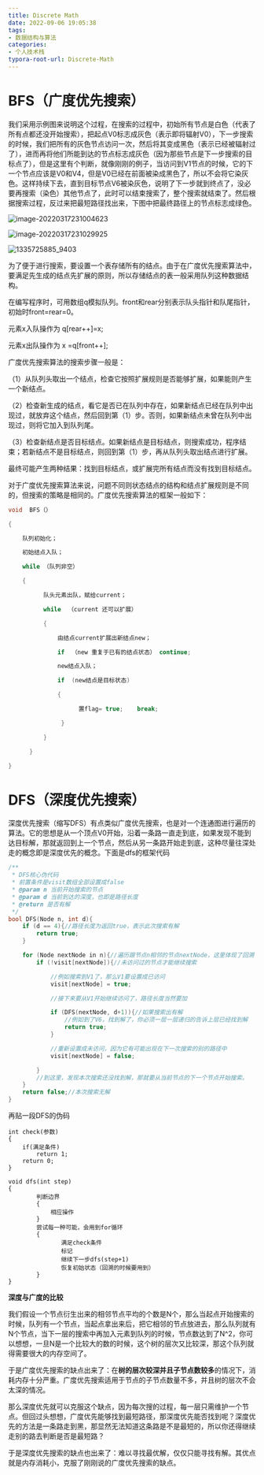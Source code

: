 ```yaml
---
title: Discrete Math
date: 2022-09-06 19:05:38
tags:
- 数据结构与算法
categories:
- 个人技术栈
typora-root-url: Discrete-Math
---
```


# BFS（广度优先搜索）

我们采用示例图来说明这个过程，在搜索的过程中，初始所有节点是白色（代表了所有点都还没开始搜索），把起点V0标志成灰色（表示即将辐射V0），下一步搜索的时候，我们把所有的灰色节点访问一次，然后将其变成黑色（表示已经被辐射过了），进而再将他们所能到达的节点标志成灰色（因为那些节点是下一步搜索的目标点了），但是这里有个判断，就像刚刚的例子，当访问到V1节点的时候，它的下一个节点应该是V0和V4，但是V0已经在前面被染成黑色了，所以不会将它染灰色。这样持续下去，直到目标节点V6被染灰色，说明了下一步就到终点了，没必要再搜索（染色）其他节点了，此时可以结束搜索了，整个搜索就结束了。然后根据搜索过程，反过来把最短路径找出来，下图中把最终路径上的节点标志成绿色。

<!--more-->

![image-20220317231004623](image-20220317231004623.png)

![image-20220317231029925](image-20220317231029925.png)

![1335725885_9403](1335725885_9403.png)

为了便于进行搜索，要设置一个表存储所有的结点。由于在广度优先搜索算法中，要满足先生成的结点先扩展的原则，所以存储结点的表一般采用队列这种数据结构。

在编写程序时，可用数组q模拟队列。front和rear分别表示队头指针和队尾指针，初始时front=rear=0。

元素x入队操作为 q[rear++]=x;

元素x出队操作为 x =q[front++];	

 广度优先搜索算法的搜索步骤一般是：

   （1）从队列头取出一个结点，检查它按照扩展规则是否能够扩展，如果能则产生一个新结点。

   （2）检查新生成的结点，看它是否已在队列中存在，如果新结点已经在队列中出现过，就放弃这个结点，然后回到第（1）步。否则，如果新结点未曾在队列中出现过，则将它加入到队列尾。

  （3）检查新结点是否目标结点。如果新结点是目标结点，则搜索成功，程序结束；若新结点不是目标结点，则回到第（1）步，再从队列头取出结点进行扩展。

最终可能产生两种结果：找到目标结点，或扩展完所有结点而没有找到目标结点。

对于广度优先搜索算法来说，问题不同则状态结点的结构和结点扩展规则是不同的，但搜索的策略是相同的。广度优先搜索算法的框架一般如下：

```c
void  BFS（）

{

    队列初始化；

    初始结点入队；

    while （队列非空）

    {  

          队头元素出队，赋给current；

          while  （current 还可以扩展）

          {

              由结点current扩展出新结点new；

              if  （new 重复于已有的结点状态） continue;

              new结点入队；

              if  (new结点是目标状态)

              {

                    置flag= true;    break; 

               }

          }

      }

}
```

# DFS（深度优先搜索）

深度优先搜索（缩写DFS）有点类似广度优先搜索，也是对一个连通图进行遍历的算法。它的思想是从一个顶点V0开始，沿着一条路一直走到底，如果发现不能到达目标解，那就返回到上一个节点，然后从另一条路开始走到底，这种尽量往深处走的概念即是深度优先的概念。下面是dfs的框架代码

```c
/**
 * DFS核心伪代码
 * 前置条件是visit数组全部设置成false
 * @param n 当前开始搜索的节点
 * @param d 当前到达的深度，也即是路径长度
 * @return 是否有解
 */
bool DFS(Node n, int d){
    if (d == 4){//路径长度为返回true，表示此次搜索有解
        return true;
    }

    for (Node nextNode in n){//遍历跟节点n相邻的节点nextNode，这里体现了回溯
        if (!visit[nextNode]){//未访问过的节点才能继续搜索

            //例如搜索到V1了，那么V1要设置成已访问
            visit[nextNode] = true;

            //接下来要从V1开始继续访问了，路径长度当然要加

            if (DFS(nextNode, d+1)){//如果搜索出有解
                //例如到了V6，找到解了，你必须一层一层递归的告诉上层已经找到解
                return true;
            }

            //重新设置成未访问，因为它有可能出现在下一次搜索的别的路径中
            visit[nextNode] = false;

        }
        //到这里，发现本次搜索还没找到解，那就要从当前节点的下一个节点开始搜索。
    }
    return false;//本次搜索无解
}
```

再贴一段DFS的伪码

```
int check(参数)
{
    if(满足条件)
        return 1;
    return 0;
}
 
void dfs(int step)
{
        判断边界
        {
            相应操作
        }
        尝试每一种可能，会用到for循环
        {
               满足check条件
               标记
               继续下一步dfs(step+1)
               恢复初始状态（回溯的时候要用到）
        }
} 
```

**深度与广度的比较**

我们假设一个节点衍生出来的相邻节点平均的个数是N个，那么当起点开始搜索的时候，队列有一个节点，当起点拿出来后，把它相邻的节点放进去，那么队列就有N个节点，当下一层的搜索中再加入元素到队列的时候，节点数达到了N^2，你可以想想，一旦N是一个比较大的数的时候，这个树的层次又比较深，那这个队列就得需要很大的内存空间了。

于是广度优先搜索的缺点出来了：在**树的层次较深并且子节点数较多**的情况下，消耗内存十分严重。广度优先搜索适用于节点的子节点数量不多，并且树的层次不会太深的情况。

那么深度优先就可以克服这个缺点，因为每次搜的过程，每一层只需维护一个节点。但回过头想想，广度优先能够找到最短路径，那深度优先能否找到呢？深度优先的方法是一条路走到黑，那显然无法知道这条路是不是最短的，所以你还得继续走别的路去判断是否是最短路？

于是深度优先搜索的缺点也出来了：难以寻找最优解，仅仅只能寻找有解。其优点就是内存消耗小，克服了刚刚说的广度优先搜索的缺点。

